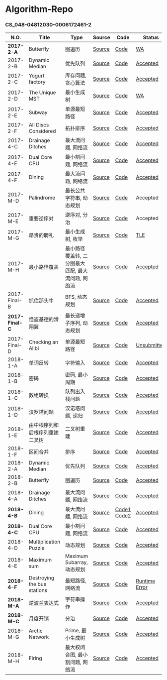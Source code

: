 # Algorithm-Repo

### CS_048-04812030-0006172461-2

| N.O.             | Title                          | Type                                               | Source                                                       | Code                                                         | Status                                                    |
| ---------------- | ------------------------------ | -------------------------------------------------- | ------------------------------------------------------------ | ------------------------------------------------------------ | --------------------------------------------------------- |
| **2017-2-A**     | Butterfly                      | 图遍历                                             | [Source](https://github.com/Tenant/Algorithm-Repo/blob/master/CS_048-04812030-0006172461-2/2017-2-A.md) | [Code](https://github.com/Tenant/Algorithm-Repo/blob/master/CS_048-04812030-0006172461-2/2017-2-A.cpp) | [WA](http://algorithm.openjudge.cn/algorithmb/A/)         |
| 2017-2-B         | Dynamic Median                 | 优先队列                                           | [Source](https://github.com/Tenant/Algorithm-Repo/blob/master/CS_048-04812030-0006172461-2/2017-2-B.md) | [Code](https://github.com/Tenant/Algorithm-Repo/blob/master/CS_048-04812030-0006172461-2/2017-2-B.cpp) | [Accepted](http://algorithm.openjudge.cn/algorithmb/B/)   |
| 2017-2-C         | Yogurt factory                 | 库存问题, 贪心算法                                 | [Source](https://github.com/Tenant/Algorithm-Repo/blob/master/CS_048-04812030-0006172461-2/2017-2-C.md) | [Code](https://github.com/Tenant/Algorithm-Repo/blob/master/CS_048-04812030-0006172461-2/2017-2-C.cpp) | [Accepted](http://algorithm.openjudge.cn/algorithmb/C/)   |
| 2017-2-D         | The Unique MST                 | 最小生成树                                         | [Source](https://github.com/Tenant/Algorithm-Repo/blob/master/CS_048-04812030-0006172461-2/2017-2-D.md) | [Code](https://github.com/Tenant/Algorithm-Repo/blob/master/CS_048-04812030-0006172461-2/2017-2-D.cpp) | [WA](http://algorithm.openjudge.cn/algorithmb/D/)         |
| 2017-2-E         | Subway                         | 单源最短路径                                       | [Source](https://github.com/Tenant/Algorithm-Repo/blob/master/CS_048-04812030-0006172461-2/2017-2-E.md) | [Code](https://github.com/Tenant/Algorithm-Repo/blob/master/CS_048-04812030-0006172461-2/2017-2-E.cpp) | [Accepted](http://algorithm.openjudge.cn/algorithmb/E/)   |
| 2017-2-F         | All Discs Considered           | 拓扑排序                                           | [Source](https://github.com/Tenant/Algorithm-Repo/blob/master/CS_048-04812030-0006172461-2/2017-2-F.md) | [Code](https://github.com/Tenant/Algorithm-Repo/blob/master/CS_048-04812030-0006172461-2/2017-2-F.cpp) | [Accepted](http://algorithm.openjudge.cn/algorithmb/F/)   |
| 2017-4-C         | Drainage Ditches               | 最大流问题, 网络流                                 | [Source](https://github.com/Tenant/Algorithm-Repo/blob/master/CS_048-04812030-0006172461-2/2017-4-C.md) | [Code](https://github.com/Tenant/Algorithm-Repo/blob/master/CS_048-04812030-0006172461-2/2017-4-C.cpp) | [Accepted](http://algorithm.openjudge.cn/algorithmd/C/)   |
| 2017-4-E         | Dual Core CPU                  | 最小割问题, 网络流                                 | [Source](https://github.com/Tenant/Algorithm-Repo/blob/master/CS_048-04812030-0006172461-2/2017-4-E.md) | [Code](https://github.com/Tenant/Algorithm-Repo/blob/master/CS_048-04812030-0006172461-2/2017-4-E.cpp) | [Accepted](http://algorithm.openjudge.cn/algorithmd/E/)   |
| 2017-4-F         | Dining                         | 最大流问题, 网络流                                 | [Source](https://github.com/Tenant/Algorithm-Repo/blob/master/CS_048-04812030-0006172461-2/2017-4-F.md) | [Code](https://github.com/Tenant/Algorithm-Repo/blob/master/CS_048-04812030-0006172461-2/2017-4-F.cpp) | [Accepted](http://algorithm.openjudge.cn/algorithmd/F/)   |
| 2017-M-D         | Palindrome                     | 最长公共字符串, 动态规划                           | [Source](https://github.com/Tenant/Algorithm-Repo/blob/master/CS_048-04812030-0006172461-2/2017-Mock-D.md) | [Code](https://github.com/Tenant/Algorithm-Repo/blob/master/CS_048-04812030-0006172461-2/2017-Mock-D.cpp) | Accepted                                                  |
| 2017-M-E         | 重要逆序对                     | 逆序对, 分治                                       | [Source](https://github.com/Tenant/Algorithm-Repo/blob/master/CS_048-04812030-0006172461-2/2017-Mock-E.md) | [Code](https://github.com/Tenant/Algorithm-Repo/blob/master/CS_048-04812030-0006172461-2/2017-Mock-E%20accepted) | Accepted                                                  |
| 2017-M-G         | 昂贵的聘礼                     | 最小生成树, 枚举                                   | [Source](https://github.com/Tenant/Algorithm-Repo/blob/master/CS_048-04812030-0006172461-2/2017-Mock-G.md) | [Code](https://github.com/Tenant/Algorithm-Repo/blob/master/CS_048-04812030-0006172461-2/2017-Mock-G.cpp) | [TLE](http://algorithm.openjudge.cn/2017mock/G/)          |
| 2017-M-H         | 最小路径覆盖                   | 最小路径覆盖转, 二分图最大匹配, 最大流问题, 网络流 | [Source](https://github.com/Tenant/Algorithm-Repo/blob/master/CS_048-04812030-0006172461-2/2017-M-H.md) | [Code](https://github.com/Tenant/Algorithm-Repo/blob/master/CS_048-04812030-0006172461-2/2017-M-H.cpp) | [Accepted](http://algorithm.openjudge.cn/2017mock/H/)     |
| 2017-Final-B     | 抓住那头牛                     | BFS, 动态规划                                      | [Source](https://github.com/Tenant/Algorithm-Repo/blob/master/CS_048-04812030-0006172461-2/2017-Final-B.md) | [Code](https://github.com/Tenant/Algorithm-Repo/blob/master/CS_048-04812030-0006172461-2/2017-Final-B.cpp) | [Accepted](http://algorithm.openjudge.cn/final2017/B/)    |
| **2017-Final-C** | 怪盗基德的滑翔翼               | 最长递增子序列, 动态规划                           | [Source](https://github.com/Tenant/Algorithm-Repo/blob/master/CS_048-04812030-0006172461-2/2017-Final-C.md) | [Code](https://github.com/Tenant/Algorithm-Repo/blob/master/CS_048-04812030-0006172461-2/2017-Final-C.cpp) | [Accepted](http://algorithm.openjudge.cn/final2017/C/)    |
| 2017-Final-D     | Checking an Alibi              | 单源最短路径                                       | [Source](https://github.com/Tenant/Algorithm-Repo/blob/master/CS_048-04812030-0006172461-2/2017-Final-D.md) | [Code](https://github.com/Tenant/Algorithm-Repo/blob/master/CS_048-04812030-0006172461-2/2017-Final-D.cpp) | [Unsubmitted](http://algorithm.openjudge.cn/final2017/D/) |
| 2018-1-A         | 单词反转                       | 字符输入                                           | [Source](https://github.com/Tenant/Algorithm-Repo/blob/master/CS_048-04812030-0006172461-2/2018-1-A.md) | [Code](https://github.com/Tenant/Algorithm-Repo/blob/master/CS_048-04812030-0006172461-2/2018-1-A.cpp) | [Accepted](http://algorithm.openjudge.cn/201801/A/)       |
| 2018-1-B         | 密码                           | 密码, 最小周期                                     | [Source](https://github.com/Tenant/Algorithm-Repo/blob/master/CS_048-04812030-0006172461-2/2018-1-B.md) | [Code](https://github.com/Tenant/Algorithm-Repo/blob/master/CS_048-04812030-0006172461-2/2018-1-B.cpp) | [Accepted](http://algorithm.openjudge.cn/201801/B/)       |
| 2018-1-C         | 数组转换                       | 队列出入栈问题                                     | [Source](https://github.com/Tenant/Algorithm-Repo/blob/master/CS_048-04812030-0006172461-2/2018-1-C.md) | [Code](https://github.com/Tenant/Algorithm-Repo/blob/master/CS_048-04812030-0006172461-2/2018-1-C.cpp) | [Accepted](http://algorithm.openjudge.cn/201801/C/)       |
| 2018-1-D         | 汉罗塔问题                     | 汉诺塔问题, 递归                                   | [Source](https://github.com/Tenant/Algorithm-Repo/blob/master/CS_048-04812030-0006172461-2/2018-1-D.md) | [Code](https://github.com/Tenant/Algorithm-Repo/blob/master/CS_048-04812030-0006172461-2/2018-1-D.cpp) | [Accepted](http://algorithm.openjudge.cn/201801/D/)       |
| 2018-1-E         | 由中根序列和后根序列重建二叉树 | 二叉树重建                                         | [Source](https://github.com/Tenant/Algorithm-Repo/blob/master/CS_048-04812030-0006172461-2/2018-1-E.md) | [Code](https://github.com/Tenant/Algorithm-Repo/blob/master/CS_048-04812030-0006172461-2/2018-1-E.cpp) | [Accepted](http://algorithm.openjudge.cn/201801/E/)       |
| 2018-1-F         | 区间合并                       | 排序                                               | [Source](https://github.com/Tenant/Algorithm-Repo/blob/master/CS_048-04812030-0006172461-2/2018-1-F.md) | [Code](https://github.com/Tenant/Algorithm-Repo/blob/master/CS_048-04812030-0006172461-2/2018-1-F.cpp) | [Accepted](http://algorithm.openjudge.cn/201801/F/)       |
| 2018-2-A         | Dynamic Median                 | 优先队列                                           | [Source](https://github.com/Tenant/Algorithm-Repo/blob/master/CS_048-04812030-0006172461-2/2018-2-A.md) | [Code](https://github.com/Tenant/Algorithm-Repo/blob/master/CS_048-04812030-0006172461-2/2018-2-A.cpp) | [Accepted](http://algorithm.openjudge.cn/201802/A/)       |
| 2018-2-B         | Butterfly                      | 图遍历                                             | [Source](https://github.com/Tenant/Algorithm-Repo/blob/master/CS_048-04812030-0006172461-2/2018-2-B.md) | [Code](https://github.com/Tenant/Algorithm-Repo/blob/master/CS_048-04812030-0006172461-2/2018-2-B.cpp) | [Accepted](http://algorithm.openjudge.cn/201802/B/)       |
| 2018-4-A         | Drainage Ditches               | 最大流问题, 网络流                                 | [Source](https://github.com/Tenant/Algorithm-Repo/blob/master/CS_048-04812030-0006172461-2/2018-4-A.md) | [Code](https://github.com/Tenant/Algorithm-Repo/blob/master/CS_048-04812030-0006172461-2/2018-4-A.cpp) | [Accepted](http://algorithm.openjudge.cn/201804/A/)       |
| **2018-4-B**     | Dining                         | 最大流问题, 网络流                                 | [Source](https://github.com/Tenant/Algorithm-Repo/blob/master/CS_048-04812030-0006172461-2/2018-4-B.md) | [Code1](https://github.com/Tenant/Algorithm-Repo/blob/master/CS_048-04812030-0006172461-2/2018-4-B_1.cpp) [Code2](https://github.com/Tenant/Algorithm-Repo/blob/master/CS_048-04812030-0006172461-2/2018-4-B_2.cpp) | [Accepted](http://algorithm.openjudge.cn/201804/B/)       |
| **2018-4-C**     | Dual Core CPU                  | 最小割问题, 网络流                                 | [Source](https://github.com/Tenant/Algorithm-Repo/blob/master/CS_048-04812030-0006172461-2/2018-4-C.md) | [Code](https://github.com/Tenant/Algorithm-Repo/blob/master/CS_048-04812030-0006172461-2/2018-4-C.cpp) | [Accepted](http://algorithm.openjudge.cn/201804/C/)       |
| 2018-4-D         | Multiplication Puzzle          | 动态规划                                           | [Source](https://github.com/Tenant/Algorithm-Repo/blob/master/CS_048-04812030-0006172461-2/2018-4-D.md) | [Code](https://github.com/Tenant/Algorithm-Repo/blob/master/CS_048-04812030-0006172461-2/2018-4-D.cpp) | [Accepted](http://algorithm.openjudge.cn/201804/D/)       |
| 2018-4-E         | Maximum sum                    | Maximum Subarray, 动态规划                         | [Source](https://github.com/Tenant/Algorithm-Repo/blob/master/CS_048-04812030-0006172461-2/2018-4-E.md) | [Code](https://github.com/Tenant/Algorithm-Repo/blob/master/CS_048-04812030-0006172461-2/2018-4-E.cpp) | [Accepted](http://algorithm.openjudge.cn/201804/E/)       |
| **2018-4-F**     | Destroying the bus stations    | 最短路径, 网络流                                   | [Source](https://github.com/Tenant/Algorithm-Repo/blob/master/CS_048-04812030-0006172461-2/2018-4-F.md) | [Code](https://github.com/Tenant/Algorithm-Repo/blob/master/CS_048-04812030-0006172461-2/2018-4-F.cpp) | [Runtime Error](http://algorithm.openjudge.cn/201804/F/)  |
| **2018-M-A**     | 逆波兰表达式                   | 字符串操作                                         | [Source](https://github.com/Tenant/Algorithm-Repo/blob/master/CS_048-04812030-0006172461-2/2018-M-A.md) | [Code](https://github.com/Tenant/Algorithm-Repo/blob/master/CS_048-04812030-0006172461-2/2018-M-A.cpp) | [Accepted](http://algorithm.openjudge.cn/exfinalsim/1/)   |
| **2018-M-C**     | 月度开销                       | 分治                                               | [Source](https://github.com/Tenant/Algorithm-Repo/blob/master/CS_048-04812030-0006172461-2/2018-M-C.md) | [Code](https://github.com/Tenant/Algorithm-Repo/blob/master/CS_048-04812030-0006172461-2/2018-M-C.cpp) | [Accepted](http://algorithm.openjudge.cn/exfinalsim/3/)   |
| 2018-M-G         | Arctic Network                 | Prime, 最小生成树                                  | [Source](https://github.com/Tenant/Algorithm-Repo/blob/master/CS_048-04812030-0006172461-2/2018-M-G.md) | [Code](https://github.com/Tenant/Algorithm-Repo/blob/master/CS_048-04812030-0006172461-2/2018-M-G.cpp) | [Accepted](http://algorithm.openjudge.cn/exfinalsim/7/)   |
| 2018-M-H         | Firing                         | 最大权闭合图, 最小割问题, 网络流                   | [Source](https://github.com/Tenant/Algorithm-Repo/blob/master/CS_048-04812030-0006172461-2/2018-M-H.md) | [Code](https://github.com/Tenant/Algorithm-Repo/blob/master/CS_048-04812030-0006172461-2/2018-M-H.cpp) | [Accepted](http://algorithm.openjudge.cn/exfinalsim/8/)   |

